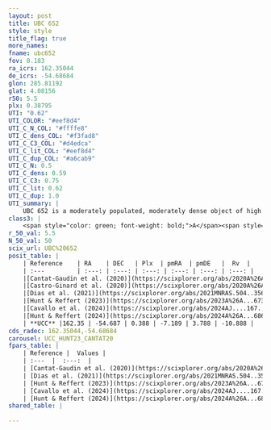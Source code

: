 ```yaml
---
layout: post
title: UBC 652
style: style
title_flag: true
more_names: 
fname: ubc652
fov: 0.183
ra_icrs: 162.35044
de_icrs: -54.68684
glon: 285.81192
glat: 4.08156
r50: 5.5
plx: 0.38795
UTI: "0.62"
UTI_COLOR: "#eef8d4"
UTI_C_N_COL: "#ffffe8"
UTI_C_dens_COL: "#f3fad8"
UTI_C_C3_COL: "#d4edca"
UTI_C_lit_COL: "#eef8d4"
UTI_C_dup_COL: "#a6cab9"
UTI_C_N: 0.5
UTI_C_dens: 0.59
UTI_C_C3: 0.75
UTI_C_lit: 0.62
UTI_C_dup: 1.0
UTI_summary: |
    UBC 652 is a moderately populated, moderately dense object of high C3 quality. It is moderately studied in the literature.
class3: |
    <span style="color: green; font-weight: bold;">A</span><span style="color: #FFC300; font-weight: bold;">B</span>
r_50_val: 5.5
N_50_val: 50
scix_url: UBC%20652
posit_table: |
    | Reference    | RA    | DEC   | Plx  | pmRA  | pmDE   |  Rv  |
    | :---         | :---: | :---: | :---: | :---: | :---: | :---: |
    |[Cantat-Gaudin et al. (2020)](https://scixplorer.org/abs/2020A%26A...640A...1C) | 162.381 | -54.711 | 0.363 | -7.224 | 3.803 | -- |
    |[Castro-Ginard et al. (2020)](https://scixplorer.org/abs/2020A%26A...635A..45C) | 162.341 | -54.709 | 0.36 | -7.205 | 3.808 | -- |
    |[Dias et al. (2021)](https://scixplorer.org/abs/2021MNRAS.504..356D) | 162.346 | -54.704 | 0.353 | -7.238 | 3.821 | -- |
    |[Hunt & Reffert (2023)](https://scixplorer.org/abs/2023A%26A...673A.114H) | 162.161 | -54.709 | 0.392 | -7.233 | 3.831 | -10.689 |
    |[Cavallo et al. (2024)](https://scixplorer.org/abs/2024AJ....167...12C) | 162.163 | -54.74 | 0.393 | -- | -- | -- |
    |[Hunt & Reffert (2024)](https://scixplorer.org/abs/2024A%26A...686A..42H) | 162.161 | -54.709 | 0.392 | -7.233 | 3.831 | -10.689 |
    | **UCC** |162.35 | -54.687 | 0.388 | -7.189 | 3.788 | -10.888 | 
cds_radec: 162.35044,-54.68684
carousel: UCC_HUNT23_CANTAT20
fpars_table: |
    | Reference |  Values |
    | :---  |  :---:  |
    | [Cantat-Gaudin et al. (2020)](https://scixplorer.org/abs/2020A%26A...640A...1C) | `AVNN=0.7, DMNN=12.03, AgeNN=7` |
    | [Dias et al. (2021)](https://scixplorer.org/abs/2021MNRAS.504..356D) | `Av=0.944, Dist=2760, logage=6.778, [Fe/H]=0.091` |
    | [Hunt & Reffert (2023)](https://scixplorer.org/abs/2023A%26A...673A.114H) | `AV50=0.708, diffAV50=0.953, MOD50=11.852, logAge50=7.257` |
    | [Cavallo et al. (2024)](https://scixplorer.org/abs/2024AJ....167...12C) | `AV50=0.52, dMod50=11.69, logAge50=7.22, [Fe/H]50=0.22` |
    | [Hunt & Reffert (2024)](https://scixplorer.org/abs/2024A%26A...686A..42H) | `MassJ=307.404` |
shared_table: |
    
---
```

